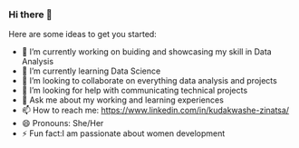 ### Hi there 👋


Here are some ideas to get you started:

- 🔭 I’m currently working on buiding and showcasing my skill in Data Analysis
- 🌱 I’m currently learning Data Science
- 👯 I’m looking to collaborate on everything data analysis and projects
- 🤔 I’m looking for help with communicating technical projects
- 💬 Ask me about my working and learning experiences
- 📫 How to reach me: https://www.linkedin.com/in/kudakwashe-zinatsa/
- 😄 Pronouns: She/Her
- ⚡ Fun fact:I am passionate about women development

